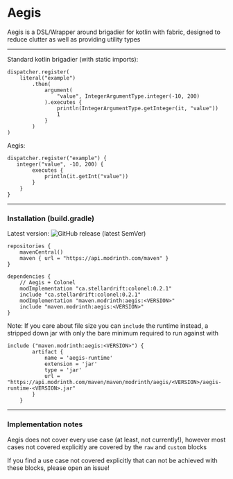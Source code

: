 # Aegis
Aegis is a DSL/Wrapper around brigadier for kotlin with fabric, designed to reduce clutter as well as providing utility types

---
Standard kotlin brigadier (with static imports):
```
dispatcher.register(
    literal("example")
        .then(
            argument(
                "value", IntegerArgumentType.integer(-10, 200)
            ).executes {
                println(IntegerArgumentType.getInteger(it, "value"))
                1
            }
        )
)
```

Aegis:
```
dispatcher.register("example") {
   integer("value", -10, 200) {
        executes { 
            println(it.getInt("value"))
        }
    }
}
 ```
---
### Installation (build.gradle)

Latest version: ![GitHub release (latest SemVer)](https://img.shields.io/github/v/release/P03W/Aegis?label=Latest%20Release)

```
repositories {
    mavenCentral()
    maven { url = "https://api.modrinth.com/maven" }
}
```

```
dependencies {
    // Aegis + Colonel
    modImplementation "ca.stellardrift:colonel:0.2.1"
    include "ca.stellardrift:colonel:0.2.1"
    modImplementation "maven.modrinth:aegis:<VERSION>"
    include "maven.modrinth:aegis:<VERSION>"
}
```

Note: If you care about file size you can `include` the runtime instead, a stripped down jar with only the bare minimum required to run against with
```
include ("maven.modrinth:aegis:<VERSION>") {
        artifact {
            name = 'aegis-runtime'
            extension = 'jar'
            type = 'jar'
            url = "https://api.modrinth.com/maven/maven/modrinth/aegis/<VERSION>/aegis-runtime-<VERSION>.jar"
        }
    }
```

---

### Implementation notes
Aegis does not cover every use case (at least, not currently!), however most cases not covered explicitly are covered by the `raw` and `custom` blocks

If you find a use case not covered explicitly that can not be achieved with these blocks, please open an issue!
